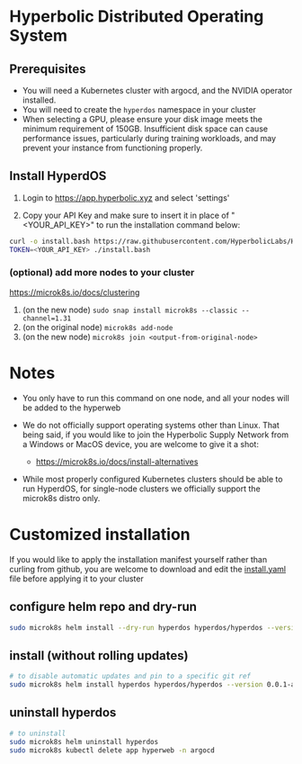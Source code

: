# Hyperbolic Distributed Operating System

## Prerequisites

- You will need a Kubernetes cluster with argocd, and the NVIDIA operator installed.
- You will need to create the `hyperdos` namespace in your cluster
- When selecting a GPU, please ensure your disk image meets the minimum requirement of 150GB. Insufficient disk space can cause performance issues, particularly during training workloads, and may prevent your instance from functioning properly.

## Install HyperdOS

1. Login to <https://app.hyperbolic.xyz> and select 'settings'

2. Copy your API Key and make sure to insert it in place of "<YOUR_API_KEY>" to run the installation command below:

```bash
curl -o install.bash https://raw.githubusercontent.com/HyperbolicLabs/Hyper-dOS/refs/heads/dev/install.bash && chmod +x install.bash
TOKEN=<YOUR_API_KEY> ./install.bash
```

### (optional) add more nodes to your cluster

<https://microk8s.io/docs/clustering>

1. (on the new node) `sudo snap install microk8s --classic --channel=1.31`
2. (on the original node) `microk8s add-node`
3. (on the new node) `microk8s join <output-from-original-node>`

# Notes

- You only have to run this command on one node, and all your nodes will be added to the hyperweb

- We do not officially support operating systems other than Linux. That being said, if you would like to join the Hyperbolic Supply Network from a Windows or MacOS device, you are welcome to give it a shot:

  - <https://microk8s.io/docs/install-alternatives>

- While most properly configured Kubernetes clusters should be able to run HyperdOS, for single-node clusters we officially support the microk8s distro only.

# Customized installation

If you would like to apply the installation manifest yourself rather than curling from github, you are welcome to download and edit the [install.yaml](install.yaml) file before applying it to your cluster

## configure helm repo and dry-run

```bash
sudo microk8s helm install --dry-run hyperdos hyperdos/hyperdos --version 0.0.1-alpha.4 --set ref="main" --set token="DRY_RUN_NO_TOKEN"
```

## install (without rolling updates)

```bash
# to disable automatic updates and pin to a specific git ref
sudo microk8s helm install hyperdos hyperdos/hyperdos --version 0.0.1-alpha.4 --set ref="0.0.1-alpha.4" --set token="<YOUR_API_KEY>"
```

## uninstall hyperdos

```bash
# to uninstall
sudo microk8s helm uninstall hyperdos
sudo microk8s kubectl delete app hyperweb -n argocd
```
